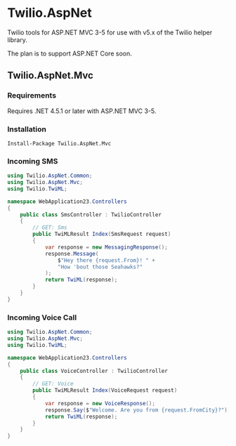 # Twilio.AspNet

Twilio tools for ASP.NET MVC 3-5 for use with v5.x of the Twilio helper library.

The plan is to support ASP.NET Core soon.

## Twilio.AspNet.Mvc

### Requirements

Requires .NET 4.5.1 or later with ASP.NET MVC 3-5.

### Installation

```
Install-Package Twilio.AspNet.Mvc
```

### Incoming SMS

```c#
using Twilio.AspNet.Common;
using Twilio.AspNet.Mvc;
using Twilio.TwiML;

namespace WebApplication23.Controllers
{
    public class SmsController : TwilioController
    {
        // GET: Sms
        public TwiMLResult Index(SmsRequest request)
        {
            var response = new MessagingResponse();
            response.Message(
                $"Hey there {request.From}! " +
                "How 'bout those Seahawks?"
            );
            return TwiML(response);
        }
    }
}
```

### Incoming Voice Call

```c#
using Twilio.AspNet.Common;
using Twilio.AspNet.Mvc;
using Twilio.TwiML;

namespace WebApplication23.Controllers
{
    public class VoiceController : TwilioController
    {
        // GET: Voice
        public TwiMLResult Index(VoiceRequest request)
        {
            var response = new VoiceResponse();
            response.Say($"Welcome. Are you from {request.FromCity}?");
            return TwiML(response);
        }
    }
}
```

